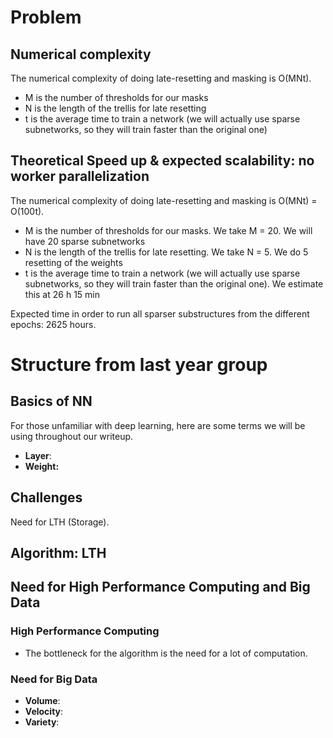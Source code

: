 # Problem

## Numerical complexity

The numerical complexity of doing late-resetting and masking is O(MNt). 

- M is the number of thresholds for our masks 
- N is the length of the trellis for late resetting 
- t is the average time to train a network (we will actually use 
sparse subnetworks, so they will train faster than the original one)

## Theoretical Speed up & expected scalability: no worker parallelization

The numerical complexity of doing late-resetting and masking is O(MNt) = O(100t).

- M is the number of thresholds for our masks. We take M = 20. We will have 20 sparse subnetworks
- N is the length of the trellis for late resetting. We take N = 5. We do 5 resetting of the weights
- t is the average time to train a network (we will actually use sparse subnetworks, so they will train faster than the original one). We estimate this at 26 h 15 min 

Expected time in order to run all sparser substructures from the different epochs: 
2625 hours.




# Structure from last year group

## Basics of NN

For those unfamiliar with deep learning, here are some terms we will be using throughout our writeup.

- **Layer**:  
- **Weight:** 


## Challenges

Need for LTH (Storage).

## Algorithm: LTH


## Need for High Performance Computing and Big Data

### High Performance Computing

- The bottleneck for the algorithm is the need for a lot of computation. 

### Need for Big Data

- **Volume**:  
- **Velocity**: 
- **Variety**: 